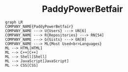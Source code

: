 <h1 align="center">PaddyPowerBetfair</h1>

```mermaid
graph LR
COMPANY_NAME{PaddyPowerBetfair}
COMPANY_NAME ---> U{Users} ---> UN[6]
COMPANY_NAME ---> R{Repositories} ---> RN[54]
COMPANY_NAME ---> G{Gists} ---> GN[0]
COMPANY_NAME ---> ML{Most Used<br>Languages}
ML --> HTML[HTML]
ML --> C++[C++]
ML --> Shell[Shell]
ML --> JavaScript[JavaScript]
ML --> CSS[CSS]
```
